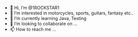 - 👋 Hi, I’m @1ROCKSTAR1
- 👀 I’m interested in motorcycles, sports, guitars, fantasy etc..
- 🌱 I’m currently learning Java, Testing
- 💞️ I’m looking to collaborate on ...
- 📫 How to reach me ...

<!---
1ROCKSTAR1/1ROCKSTAR1 is a ✨ special ✨ repository because its `README.md` (this file) appears on your GitHub profile.
You can click the Preview link to take a look at your changes.
--->
